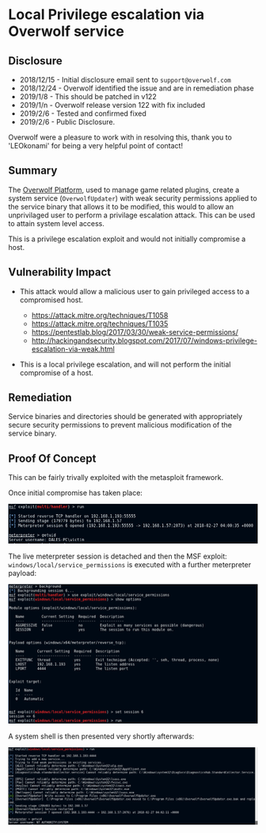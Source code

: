# Local Privilege escalation via Overwolf service

## Disclosure
* 2018/12/15 - Initial disclosure email sent to `support@overwolf.com`
* 2018/12/24 - Overwolf identified the issue and are in remediation phase
* 2019/1/8   - This should be patched in v122
* 2019/1/n   - Overwolf release version 122 with fix included
* 2019/2/6   - Tested and confirmed fixed
* 2019/2/6   - Public Disclosure.

Overwolf were a pleasure to work with in resolving this, thank you to 'LEOkonami' for being a very helpful point of contact!


## Summary 
The [Overwolf Platform](https://www.overwolf.com/), used to manage game related plugins, create a system service (`OverwolfUpdater`) with weak security permissions applied to the service binary that allows it to be modified, this would to allow an unprivilaged user to perform a privilage escalation attack. This can be used to attain system level access.

This is a privilege escalation exploit and would not initially compromise a host.

## Vulnerability Impact
* This attack would allow a malicious user to gain privileged access to a compromised host.
    * https://attack.mitre.org/techniques/T1058
    * https://attack.mitre.org/techniques/T1035
    * https://pentestlab.blog/2017/03/30/weak-service-permissions/
    * http://hackingandsecurity.blogspot.com/2017/07/windows-privilege-escalation-via-weak.html

* This is a local privilege escalation, and will not perform the initial compromise of a host. 

## Remediation
Service binaries and directories should be generated with appropriately secure security permissions to prevent malicious modification of the service binary.


## Proof Of Concept

This can be fairly trivally exploited with the metasploit framework.

Once initial compromise has taken place:

![Initial Compromise](initialuser.png)

The live meterpreter session is detached and then the MSF exploit: `windows/local/service_permissions` is executed with a further meterpreter payload:

![exploitation](exploitation.png)

A system shell is then presented very shortly afterwards:

![system](system.png)
